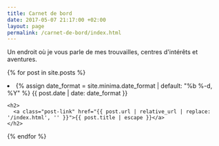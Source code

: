 ```yaml
---
title: Carnet de bord
date: 2017-05-07 21:17:00 +02:00
layout: page
permalink: /carnet-de-bord/index.html
---
```


Un endroit où je vous parle de mes trouvailles, centres d'intérêts et aventures.

{% for post in site.posts %}
  <li>
    {% assign date_format = site.minima.date_format | default: "%b %-d, %Y" %}
    <span class="post-meta">{{ post.date | date: date_format }}</span>

    <h2>
      <a class="post-link" href="{{ post.url | relative_url | replace: '/index.html', '' }}">{{ post.title | escape }}</a>
    </h2>
  </li>
{% endfor %}